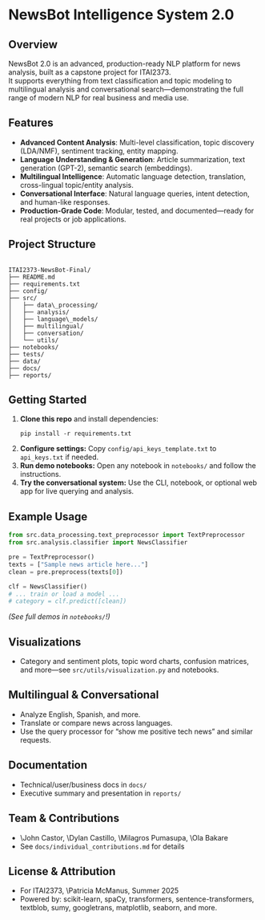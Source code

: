 # NewsBot Intelligence System 2.0

## Overview
NewsBot 2.0 is an advanced, production-ready NLP platform for news analysis, built as a capstone project for ITAI2373.  
It supports everything from text classification and topic modeling to multilingual analysis and conversational search—demonstrating the full range of modern NLP for real business and media use.

## Features
- **Advanced Content Analysis**: Multi-level classification, topic discovery (LDA/NMF), sentiment tracking, entity mapping.
- **Language Understanding & Generation**: Article summarization, text generation (GPT-2), semantic search (embeddings).
- **Multilingual Intelligence**: Automatic language detection, translation, cross-lingual topic/entity analysis.
- **Conversational Interface**: Natural language queries, intent detection, and human-like responses.
- **Production-Grade Code**: Modular, tested, and documented—ready for real projects or job applications.

## Project Structure
```

ITAI2373-NewsBot-Final/
├── README.md
├── requirements.txt
├── config/
├── src/
│   ├── data\_processing/
│   ├── analysis/
│   ├── language\_models/
│   ├── multilingual/
│   ├── conversation/
│   └── utils/
├── notebooks/
├── tests/
├── data/
├── docs/
├── reports/

````

## Getting Started
1. **Clone this repo** and install dependencies:
    ```
    pip install -r requirements.txt
    ```
2. **Configure settings:** Copy `config/api_keys_template.txt` to `api_keys.txt` if needed.
3. **Run demo notebooks:** Open any notebook in `notebooks/` and follow the instructions.
4. **Try the conversational system:** Use the CLI, notebook, or optional web app for live querying and analysis.

## Example Usage
```python
from src.data_processing.text_preprocessor import TextPreprocessor
from src.analysis.classifier import NewsClassifier

pre = TextPreprocessor()
texts = ["Sample news article here..."]
clean = pre.preprocess(texts[0])

clf = NewsClassifier()
# ... train or load a model ...
# category = clf.predict([clean])
````

*(See full demos in `notebooks/`!)*

## Visualizations

* Category and sentiment plots, topic word charts, confusion matrices, and more—see `src/utils/visualization.py` and notebooks.

## Multilingual & Conversational

* Analyze English, Spanish, and more.
* Translate or compare news across languages.
* Use the query processor for “show me positive tech news” and similar requests.

## Documentation

* Technical/user/business docs in `docs/`
* Executive summary and presentation in `reports/`

## Team & Contributions

* \John Castor, \Dylan Castillo, \Milagros Pumasupa, \Ola Bakare
* See `docs/individual_contributions.md` for details

## License & Attribution

* For ITAI2373, \Patricia McManus, Summer 2025
* Powered by: scikit-learn, spaCy, transformers, sentence-transformers, textblob, sumy, googletrans, matplotlib, seaborn, and more.
